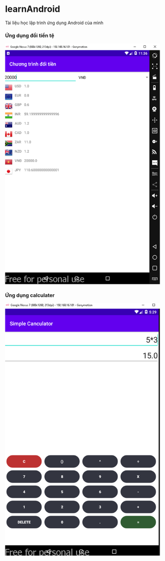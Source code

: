 # learnAndroid
Tài liệu học lập trình ứng dụng Android của mình
### Ứng dụng đổi tiền tệ
![image1](https://github.com/Dat0309/learnAndroid/blob/main/DoiTienTe/Screenshot.png)

### Ứng dụng calculater
![image2](https://github.com/Dat0309/learnAndroid/blob/main/SimpleCanculator/Screenshot.png)
